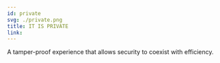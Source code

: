 ```yaml
---
id: private
svg: ./private.png
title: IT IS PRIVATE
link:
---
```


A tamper-proof experience that allows security to coexist with efficiency.

